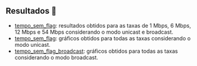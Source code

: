 ## Resultados 🧐

- [tempo_sem_flag](https://github.com/wesnasimone/EA006_TCC_ESP-NOW/tree/main/Dados/Tempo/Metodo_2/tempo_sem_flag.txt): resultados obtidos para as taxas de 1 Mbps, 6 Mbps, 12 Mbps e 54 Mbps considerando o modo unicast e broadcast.
- [tempo_sem_flag](https://github.com/wesnasimone/EA006_TCC_ESP-NOW/tree/main/Dados/Tempo/Metodo_2/tempo_sem_flag.png): gráficos obtidos para todas as taxas considerando o modo unicast.
- [tempo_sem_flag_broadcast](https://github.com/wesnasimone/EA006_TCC_ESP-NOW/tree/main/Dados/Tempo/Metodo_2/tempo_sem_flag_broadcast.png): gráficos obtidos para todas as taxas considerando o modo broadcast.
